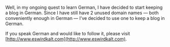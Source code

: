 Well, in my ongoing quest to learn German, I have decided to start keeping a blog in German. Since I have still have 2 unused domain names — both conveniently enough in German — I’ve decided to use one to keep a blog in German.

If you speak German and would like to follow it, please visit [http://www.eswirdkalt.com](http://www.eswirdkalt.com).
